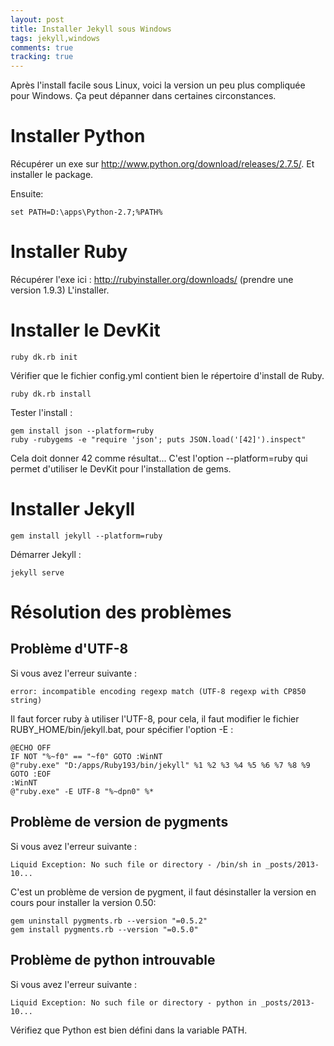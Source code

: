 ```yaml
---
layout: post
title: Installer Jekyll sous Windows
tags: jekyll,windows
comments: true
tracking: true
---
```


Après l'install facile sous Linux, voici la version un peu plus compliquée pour Windows.
Ça peut dépanner dans certaines circonstances.

# Installer Python

Récupérer un exe sur http://www.python.org/download/releases/2.7.5/.
Et installer le package.

Ensuite:

	set PATH=D:\apps\Python-2.7;%PATH%
	
# Installer Ruby

Récupérer l'exe ici : http://rubyinstaller.org/downloads/ (prendre une version 1.9.3)
L'installer.

# Installer le DevKit

	ruby dk.rb init

Vérifier que le fichier config.yml contient bien le répertoire d'install de Ruby.

	ruby dk.rb install

Tester l'install :

	gem install json --platform=ruby
	ruby -rubygems -e "require 'json'; puts JSON.load('[42]').inspect"

Cela doit donner 42 comme résultat...
C'est l'option --platform=ruby qui permet d'utiliser le DevKit pour l'installation de gems.

# Installer Jekyll

	gem install jekyll --platform=ruby

Démarrer Jekyll :

	jekyll serve

# Résolution des problèmes

## Problème d'UTF-8

Si vous avez l'erreur suivante :

	error: incompatible encoding regexp match (UTF-8 regexp with CP850 string)
Il faut forcer ruby à utiliser l'UTF-8, pour cela, il faut modifier le fichier RUBY_HOME/bin/jekyll.bat, pour spécifier l'option -E :

	@ECHO OFF
	IF NOT "%~f0" == "~f0" GOTO :WinNT
	@"ruby.exe" "D:/apps/Ruby193/bin/jekyll" %1 %2 %3 %4 %5 %6 %7 %8 %9
	GOTO :EOF
	:WinNT
	@"ruby.exe" -E UTF-8 "%~dpn0" %*

## Problème de version de pygments

Si vous avez l'erreur suivante :

	Liquid Exception: No such file or directory - /bin/sh in _posts/2013-10...
	
C'est un problème de version de pygment, il faut désinstaller la version en cours pour installer la version 0.50:

	gem uninstall pygments.rb --version "=0.5.2"
	gem install pygments.rb --version "=0.5.0"

## Problème de python introuvable

Si vous avez l'erreur suivante :

	Liquid Exception: No such file or directory - python in _posts/2013-10...

Vérifiez que Python est bien défini dans la variable PATH.

 
